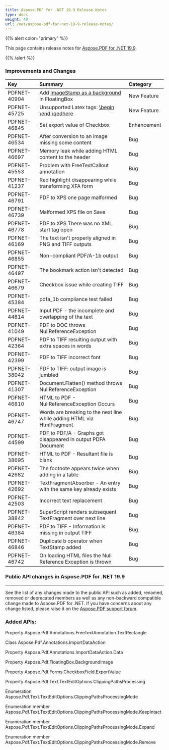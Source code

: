 ```yaml
---
title: Aspose.PDF for .NET 19.9 Release Notes
type: docs
weight: 40
url: /net/aspose-pdf-for-net-19-9-release-notes/
---
```


{{% alert color="primary" %}} 

This page contains release notes for [Aspose.PDF for .NET 19.9](https://www.nuget.org/packages/Aspose.Pdf/19.9.0).

{{% /alert %}} 
### **Improvements and Changes**

|**Key**|**Summary**|**Category**|
| :- | :- | :- |
|PDFNET-40904|Add [ImageStamp as a background](/pdf/net/adding-stamp-in-a-pdf-file/#addingstampinapdffile-addimagestampasbackgroundinfloatingbox) in FloatingBox|New Feature|
|PDFNET-45725|Unsupported Latex tags: [\begin \end \qedhere](/pdf/net/advanced-features/#advancedfeatures-supportforlatextags)|New Feature|
|PDFNET-46845|Set export value of Checkbox|Enhancement|
|PDFNET-46534|After conversion to an image missing some content|Bug|
|PDFNET-46697|Memory leak while adding HTML content to the header|Bug|
|PDFNET-45553|Problem with FreeTextCallout annotation|Bug|
|PDFNET-41237|Red highlight disappearing while transforming XFA form|Bug|
|PDFNET-46791|PDF to XPS one page malformed|Bug|
|PDFNET-46739|Malformed XPS file on Save|Bug|
|PDFNET-46778|PDF to XPS There was no XML start tag open|Bug|
|PDFNET-46169|The text isn't properly aligned in PNG and TIFF outputs|Bug|
|PDFNET-46855|Non-compliant PDF/A-1b output|Bug|
|PDFNET-46497|The bookmark action isn't detected|Bug|
|PDFNET-46679|Checkbox issue while creating TIFF|Bug|
|PDFNET-45384|pdfa_1b compliance test failed|Bug|
|PDFNET-44814|Input PDF - the incomplete and overlapping of the text|Bug|
|PDFNET-41049|PDF to DOC throws NullReferenceException|Bug|
|PDFNET-42364|PDF to TIFF resulting output with extra spaces in words|Bug|
|PDFNET-42399|PDF to TIFF incorrect font|Bug|
|PDFNET-38042|PDF to TIFF: output image is jumbled|Bug|
|PDFNET-41307|Document.Flatten() method throws NullReferenceException|Bug|
|PDFNET-46810|HTML to PDF - NullReferenceException Occurs|Bug|
|PDFNET-46747|Words are breaking to the next line while adding HTML via HtmlFragment|Bug|
|PDFNET-44599|PDF to PDF/A - Graphs got disappeared in output PDFA Document|Bug|
|PDFNET-38695|HTML to PDF - Resultant file is blank|Bug|
|PDFNET-42682|The footnote appears twice when adding in a table|Bug|
|PDFNET-42692|TextFragmentAbsorber - An entry with the same key already exists|Bug|
|PDFNET-42503|Incorrect text replacement|Bug|
|PDFNET-38842|SuperScript renders subsequent TextFragment over next line|Bug|
|PDFNET-46384|PDF to TIFF - Information is missing in output TIFF|Bug|
|PDFNET-46846|Duplicate b operator when TextStamp added|Bug|
|PDFNET-46742|On loading HTML files the Null Reference Exception is thrown|Bug|
### **Public API changes in Aspose.PDF for .NET 19.9**
-----
See the list of any changes made to the public API such as added, renamed, removed or deprecated members as well as any non-backward compatible change made to Aspose.PDF for .NET. If you have concerns about any change listed, please raise it on the [Aspose.PDF support forum](https://forum.aspose.com/c/pdf).
### **Added APIs:**
Property Aspose.Pdf.Annotations.FreeTextAnnotation.TextRectangle               

Class Aspose.Pdf.Annotations.ImportDataAction

Property Aspose.Pdf.Annotations.ImportDataAction.Data

Property Aspose.Pdf.FloatingBox.BackgroundImage

Property Aspose.Pdf.Forms.CheckboxField.ExportValue

Property Aspose.Pdf.Text.TextEditOptions.ClippingPathsProcessing

Enumeration Aspose.Pdf.Text.TextEditOptions.ClippingPathsProcessingMode

Enumeration member Aspose.Pdf.Text.TextEditOptions.ClippingPathsProcessingMode.KeepIntact

Enumeration member Aspose.Pdf.Text.TextEditOptions.ClippingPathsProcessingMode.Expand

Enumeration member Aspose.Pdf.Text.TextEditOptions.ClippingPathsProcessingMode.Remove


